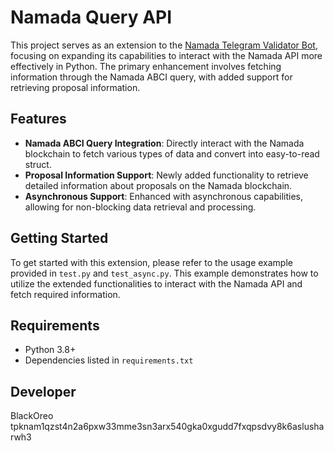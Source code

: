 # Namada Query API


This project serves as an extension to the [Namada Telegram Validator Bot](https://github.com/LUNA007KING/Namada_Telegram_Validator_Bot), focusing on expanding its capabilities to interact with the Namada API more effectively in Python. The primary enhancement involves fetching information through the Namada ABCI query, with added support for retrieving proposal information.

## Features

- **Namada ABCI Query Integration**: Directly interact with the Namada blockchain to fetch various types of data and convert into easy-to-read struct.
- **Proposal Information Support**: Newly added functionality to retrieve detailed information about proposals on the Namada blockchain.
- **Asynchronous Support**: Enhanced with asynchronous capabilities, allowing for non-blocking data retrieval and processing.

## Getting Started

To get started with this extension, please refer to the usage example provided in `test.py` and `test_async.py`. This example demonstrates how to utilize the extended functionalities to interact with the Namada API and fetch required information.

## Requirements

- Python 3.8+
- Dependencies listed in `requirements.txt`


## Developer
  BlackOreo tpknam1qzst4n2a6pxw33mme3sn3arx540gka0xgudd7fxqpsdvy8k6aslusharwh3
